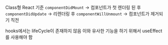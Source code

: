 Class형 React 기준
`componentDidMount` -> 컴포넌트가 첫 렌더링 된 후
`componentDidUpdate` -> 리렌더링 후
`componentWillUnmount` -> 컴포넌트가 제거되기 직전

hooks에서는 lifeCycle이 존재하지 않음
이와 유사한 기능을 하기 위해서 useEffect를 사용해야 함
